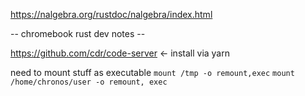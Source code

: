 https://nalgebra.org/rustdoc/nalgebra/index.html

-- chromebook rust dev notes --

https://github.com/cdr/code-server <- install via yarn

need to mount stuff as executable
`mount /tmp -o remount,exec`
`mount /home/chronos/user -o remount, exec`